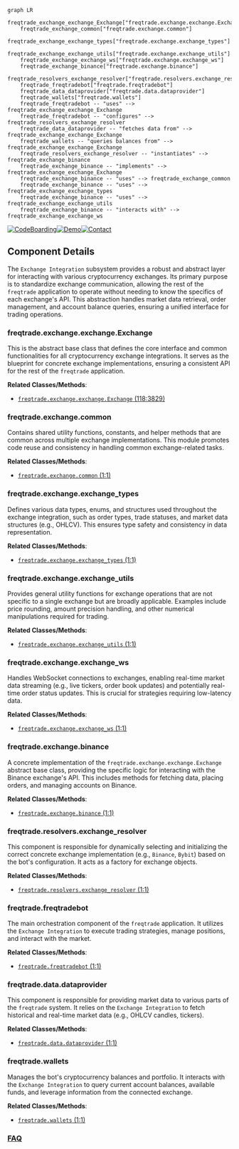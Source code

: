 ```mermaid
graph LR
    freqtrade_exchange_exchange_Exchange["freqtrade.exchange.exchange.Exchange"]
    freqtrade_exchange_common["freqtrade.exchange.common"]
    freqtrade_exchange_exchange_types["freqtrade.exchange.exchange_types"]
    freqtrade_exchange_exchange_utils["freqtrade.exchange.exchange_utils"]
    freqtrade_exchange_exchange_ws["freqtrade.exchange.exchange_ws"]
    freqtrade_exchange_binance["freqtrade.exchange.binance"]
    freqtrade_resolvers_exchange_resolver["freqtrade.resolvers.exchange_resolver"]
    freqtrade_freqtradebot["freqtrade.freqtradebot"]
    freqtrade_data_dataprovider["freqtrade.data.dataprovider"]
    freqtrade_wallets["freqtrade.wallets"]
    freqtrade_freqtradebot -- "uses" --> freqtrade_exchange_exchange_Exchange
    freqtrade_freqtradebot -- "configures" --> freqtrade_resolvers_exchange_resolver
    freqtrade_data_dataprovider -- "fetches data from" --> freqtrade_exchange_exchange_Exchange
    freqtrade_wallets -- "queries balances from" --> freqtrade_exchange_exchange_Exchange
    freqtrade_resolvers_exchange_resolver -- "instantiates" --> freqtrade_exchange_binance
    freqtrade_exchange_binance -- "implements" --> freqtrade_exchange_exchange_Exchange
    freqtrade_exchange_binance -- "uses" --> freqtrade_exchange_common
    freqtrade_exchange_binance -- "uses" --> freqtrade_exchange_exchange_types
    freqtrade_exchange_binance -- "uses" --> freqtrade_exchange_exchange_utils
    freqtrade_exchange_binance -- "interacts with" --> freqtrade_exchange_exchange_ws
```
[![CodeBoarding](https://img.shields.io/badge/Generated%20by-CodeBoarding-9cf?style=flat-square)](https://github.com/CodeBoarding/CodeBoarding)[![Demo](https://img.shields.io/badge/Try%20our-Demo-blue?style=flat-square)](https://www.codeboarding.org/demo)[![Contact](https://img.shields.io/badge/Contact%20us%20-%20contact@codeboarding.org-lightgrey?style=flat-square)](mailto:contact@codeboarding.org)

## Component Details

The `Exchange Integration` subsystem provides a robust and abstract layer for interacting with various cryptocurrency exchanges. Its primary purpose is to standardize exchange communication, allowing the rest of the `freqtrade` application to operate without needing to know the specifics of each exchange's API. This abstraction handles market data retrieval, order management, and account balance queries, ensuring a unified interface for trading operations.

### freqtrade.exchange.exchange.Exchange
This is the abstract base class that defines the core interface and common functionalities for all cryptocurrency exchange integrations. It serves as the blueprint for concrete exchange implementations, ensuring a consistent API for the rest of the `freqtrade` application.


**Related Classes/Methods**:

- <a href="https://github.com/freqtrade/freqtrade/blob/master/freqtrade/exchange/exchange.py#L118-L3829" target="_blank" rel="noopener noreferrer">`freqtrade.exchange.exchange.Exchange` (118:3829)</a>


### freqtrade.exchange.common
Contains shared utility functions, constants, and helper methods that are common across multiple exchange implementations. This module promotes code reuse and consistency in handling common exchange-related tasks.


**Related Classes/Methods**:

- <a href="https://github.com/freqtrade/freqtrade/blob/master/freqtrade/exchange/common.py#L1-L1" target="_blank" rel="noopener noreferrer">`freqtrade.exchange.common` (1:1)</a>


### freqtrade.exchange.exchange_types
Defines various data types, enums, and structures used throughout the exchange integration, such as order types, trade statuses, and market data structures (e.g., OHLCV). This ensures type safety and consistency in data representation.


**Related Classes/Methods**:

- <a href="https://github.com/freqtrade/freqtrade/blob/master/freqtrade/exchange/exchange_types.py#L1-L1" target="_blank" rel="noopener noreferrer">`freqtrade.exchange.exchange_types` (1:1)</a>


### freqtrade.exchange.exchange_utils
Provides general utility functions for exchange operations that are not specific to a single exchange but are broadly applicable. Examples include price rounding, amount precision handling, and other numerical manipulations required for trading.


**Related Classes/Methods**:

- <a href="https://github.com/freqtrade/freqtrade/blob/master/freqtrade/exchange/exchange_utils.py#L1-L1" target="_blank" rel="noopener noreferrer">`freqtrade.exchange.exchange_utils` (1:1)</a>


### freqtrade.exchange.exchange_ws
Handles WebSocket connections to exchanges, enabling real-time market data streaming (e.g., live tickers, order book updates) and potentially real-time order status updates. This is crucial for strategies requiring low-latency data.


**Related Classes/Methods**:

- <a href="https://github.com/freqtrade/freqtrade/blob/master/freqtrade/exchange/exchange_ws.py#L1-L1" target="_blank" rel="noopener noreferrer">`freqtrade.exchange.exchange_ws` (1:1)</a>


### freqtrade.exchange.binance
A concrete implementation of the `freqtrade.exchange.exchange.Exchange` abstract base class, providing the specific logic for interacting with the Binance exchange's API. This includes methods for fetching data, placing orders, and managing accounts on Binance.


**Related Classes/Methods**:

- <a href="https://github.com/freqtrade/freqtrade/blob/master/freqtrade/exchange/binance.py#L1-L1" target="_blank" rel="noopener noreferrer">`freqtrade.exchange.binance` (1:1)</a>


### freqtrade.resolvers.exchange_resolver
This component is responsible for dynamically selecting and initializing the correct concrete exchange implementation (e.g., `Binance`, `Bybit`) based on the bot's configuration. It acts as a factory for exchange objects.


**Related Classes/Methods**:

- <a href="https://github.com/freqtrade/freqtrade/blob/master/freqtrade/resolvers/exchange_resolver.py#L1-L1" target="_blank" rel="noopener noreferrer">`freqtrade.resolvers.exchange_resolver` (1:1)</a>


### freqtrade.freqtradebot
The main orchestration component of the `freqtrade` application. It utilizes the `Exchange Integration` to execute trading strategies, manage positions, and interact with the market.


**Related Classes/Methods**:

- <a href="https://github.com/freqtrade/freqtrade/blob/master/freqtrade/freqtradebot.py#L1-L1" target="_blank" rel="noopener noreferrer">`freqtrade.freqtradebot` (1:1)</a>


### freqtrade.data.dataprovider
This component is responsible for providing market data to various parts of the `freqtrade` system. It relies on the `Exchange Integration` to fetch historical and real-time market data (e.g., OHLCV candles, tickers).


**Related Classes/Methods**:

- <a href="https://github.com/freqtrade/freqtrade/blob/master/freqtrade/data/dataprovider.py#L1-L1" target="_blank" rel="noopener noreferrer">`freqtrade.data.dataprovider` (1:1)</a>


### freqtrade.wallets
Manages the bot's cryptocurrency balances and portfolio. It interacts with the `Exchange Integration` to query current account balances, available funds, and leverage information from the connected exchange.


**Related Classes/Methods**:

- <a href="https://github.com/freqtrade/freqtrade/blob/master/freqtrade/wallets.py#L1-L1" target="_blank" rel="noopener noreferrer">`freqtrade.wallets` (1:1)</a>




### [FAQ](https://github.com/CodeBoarding/GeneratedOnBoardings/tree/main?tab=readme-ov-file#faq)